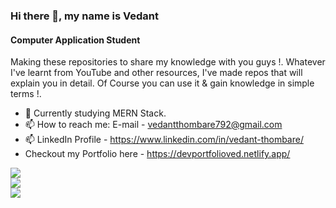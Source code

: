 ### Hi there 👋, my name is Vedant
#### Computer Application Student

Making these repositories to share my knowledge with you guys !. 
Whatever I've learnt from YouTube and other resources, I've made repos that will explain you in detail. Of Course you can use it & gain knowledge in simple terms !.

- 🌱 Currently studying MERN Stack. 
- 📫 How to reach me: E-mail - vedantthombare792@gmail.com 
- 📫 LinkedIn Profile -  https://www.linkedin.com/in/vedant-thombare/
- Checkout my Portfolio here - https://devportfolioved.netlify.app/
 


<p align="left">
  <a href="https://skillicons.dev">
    <img src="https://skillicons.dev/icons?i=html,css,js"/> </br>
       <img src="https://skillicons.dev/icons?i=mongodb,expressjs,react,nodejs"/> </br>
    <img src="https://skillicons.dev/icons?i=cpp,mysql,git,github,linux,vscode"/>

  </a>
</p>


